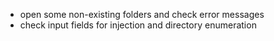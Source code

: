* open some non-existing folders and check error messages
* check input fields for injection and directory enumeration